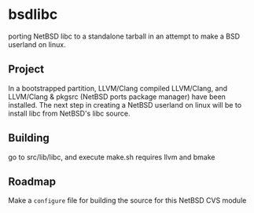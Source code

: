 bsdlibc
=======

porting NetBSD libc to a standalone  tarball  in an attempt to make a BSD userland on linux.

Project
-------
In a bootstrapped partition, LLVM/Clang compiled LLVM/Clang, and LLVM/Clang & pkgsrc (NetBSD ports package manager) have been installed.
The next step in creating a NetBSD userland on linux will be to install libc from NetBSD's libc source.

Building
-------

go to src/lib/libc, and execute make.sh
requires llvm and bmake

Roadmap
-------

Make a ```configure``` file for building the source for this NetBSD CVS module

